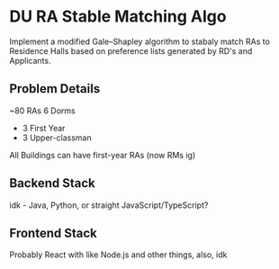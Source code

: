 # DU RA Stable Matching Algo

Implement a modified Gale–Shapley algorithm to stabaly match RAs to Residence Halls based on preference lists generated by RD's and Applicants.

## Problem Details
~80 RAs
6 Dorms
* 3 First Year
* 3 Upper-classman

All Buildings can have first-year RAs (now RMs ig)

## Backend Stack
idk - Java, Python, or straight JavaScript/TypeScript?

## Frontend Stack
Probably React with like Node.js and other things, also, idk

